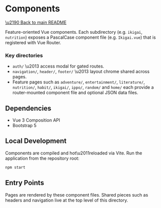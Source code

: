 # Components

[\u2190 Back to main README](../../README.md)

Feature-oriented Vue components. Each subdirectory (e.g. `ikigai`, `nutrition`)
exposes a PascalCase component file (e.g. `Ikigai.vue`) that is registered with
Vue Router.

### Key directories

- `auth/` \u2013 access modal for gated routes.
- `navigation/`, `header/`, `footer/` \u2013 layout chrome shared across pages.
- Feature pages such as `adventure/`, `entertainment/`, `literature/`, `nutrition/`, `habit/`, `ikigai/`, `ippo/`, `random/` and `home/` each provide a router-mounted component file and optional JSON data files.

## Dependencies

- Vue 3 Composition API
- Bootstrap 5

## Local Development

Components are compiled and hot\u2011reloaded via Vite. Run the application from the repository root:

```sh
npm start
```

## Entry Points

Pages are rendered by these component files. Shared pieces such as headers and navigation live at the top level of this directory.
